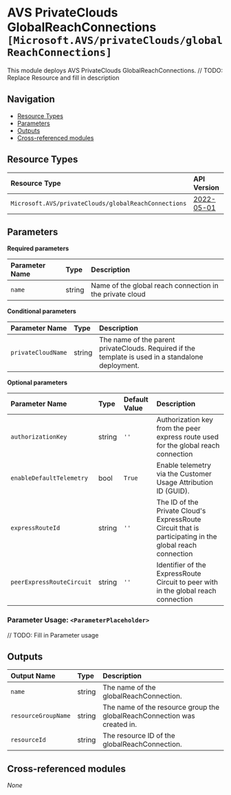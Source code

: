 # AVS PrivateClouds GlobalReachConnections `[Microsoft.AVS/privateClouds/globalReachConnections]`

This module deploys AVS PrivateClouds GlobalReachConnections.
// TODO: Replace Resource and fill in description

## Navigation

- [Resource Types](#Resource-Types)
- [Parameters](#Parameters)
- [Outputs](#Outputs)
- [Cross-referenced modules](#Cross-referenced-modules)

## Resource Types

| Resource Type | API Version |
| :-- | :-- |
| `Microsoft.AVS/privateClouds/globalReachConnections` | [2022-05-01](https://docs.microsoft.com/en-us/azure/templates/Microsoft.AVS/privateClouds/globalReachConnections) |

## Parameters

**Required parameters**

| Parameter Name | Type | Description |
| :-- | :-- | :-- |
| `name` | string | Name of the global reach connection in the private cloud |

**Conditional parameters**

| Parameter Name | Type | Description |
| :-- | :-- | :-- |
| `privateCloudName` | string | The name of the parent privateClouds. Required if the template is used in a standalone deployment. |

**Optional parameters**

| Parameter Name | Type | Default Value | Description |
| :-- | :-- | :-- | :-- |
| `authorizationKey` | string | `''` | Authorization key from the peer express route used for the global reach connection |
| `enableDefaultTelemetry` | bool | `True` | Enable telemetry via the Customer Usage Attribution ID (GUID). |
| `expressRouteId` | string | `''` | The ID of the Private Cloud's ExpressRoute Circuit that is participating in the global reach connection |
| `peerExpressRouteCircuit` | string | `''` | Identifier of the ExpressRoute Circuit to peer with in the global reach connection |


### Parameter Usage: `<ParameterPlaceholder>`

// TODO: Fill in Parameter usage

## Outputs

| Output Name | Type | Description |
| :-- | :-- | :-- |
| `name` | string | The name of the globalReachConnection. |
| `resourceGroupName` | string | The name of the resource group the globalReachConnection was created in. |
| `resourceId` | string | The resource ID of the globalReachConnection. |

## Cross-referenced modules

_None_
